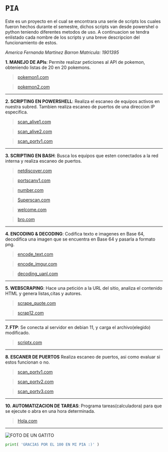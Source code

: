 <!--HEADINGS-->
# **`PIA`**

Este es un proyecto en el cual  se encontrara una serie de scripts los cuales fueron hechos durante el semestre, dichos scripts van desde powershel o python teniendo diferentes metodos de uso. 
A continuacion se tendra enlistado cada nombre de los scripts y una breve descripcion del funcionamiento de estos.

*America Fernanda Martinez Barron*
*Matricula: 1901395*

**1. MANEJO DE APIs**: Permite realizar peticiones al API de pokemon, obteniendo listas de 20 en 20 pokemons. 

> [pokemon1.com](https://github.com/FerMin93/ProyectosPIA/blob/main/pokemon1.py "Manejo de APIs")

> [pokemon2.com](https://github.com/FerMin93/ProyectosPIA/blob/main/pokemon2.py "Manejo de APIs")

---

**2. SCRIPTING EN POWERSHELL**: Realiza el escaneo de equipos activos en nuestra subred. Tambien realiza escaneo de puertos de una direccion IP especifica.

> [scan_alive1.com](https://github.com/FerMin93/ProyectosPIA/blob/main/scan_alivev1.ps1 "Escaneo de equipos activos")

> [scan_alive2.com](https://github.com/FerMin93/ProyectosPIA/blob/main/scan_alivev2.ps1 "Escaneo de puertos")

> [scan_portv1.com](https://github.com/FerMin93/ProyectosPIA/blob/main/scan_portv1.ps1 )

---

**3. SCRIPTING EN BASH**: Busca los equipos que esten conectados a la red interna y realiza escaneo de puertos.

> [netdiscover.com](https://github.com/FerMin93/ProyectosPIA/blob/main/netdiscover.sh "Equipos conectados")

> [portscanv1.com](https://github.com/FerMin93/ProyectosPIA/blob/main/portscanv1.sh "Escaneo de puertos")

> [number.com](https://github.com/FerMin93/ProyectosPIA/blob/main/number.sh )

> [Superscan.com](https://github.com/FerMin93/ProyectosPIA/blob/main/Superscan.sh )

> [welcome.com](https://github.com/FerMin93/ProyectosPIA/blob/main/welcome.sh )

> [bro.com](https://github.com/FerMin93/ProyectosPIA/blob/main/bro.sh )

---

**4. ENCODING & DECODING**: Codifica texto e imagenes en Base 64, decodifica una imagen que se encuentra en Base 64 y pasarla a formato png.

> [encode_text.com](https://github.com/FerMin93/ProyectosPIA/blob/main/encode_text.py "Codificacion de texto")

> [encode_imgur.com](https://github.com/FerMin93/ProyectosPIA/blob/main/encode_imgur.py "Codificacion de imagenes")

> [decoding_uanl.com](https://github.com/FerMin93/ProyectosPIA/blob/main/decoding_uanl.py "Decodificacion de imagenes")

---

**5. WEBSCRAPING**:  Hace una petición a la URL del sitio, analiza el contenido HTML y genera listas,citas y autores.

> [scrape_quote.com](https://github.com/FerMin93/ProyectosPIA/blob/main/scrape_quote.py "Analiza contenido HTML")

> [scrap12.com](https://github.com/FerMin93/ProyectosPIA/blob/main/scrap12.py )

---

**7. FTP**: Se conecta al servidor en debian 11, y carga el archivo(elegido) modificado.

> [scriptx.com](https://github.com/FerMin93/ProyectosPIA/blob/main/scriptx.py "Carga archivo")

---

**8. ESCANER DE PUERTOS** Realiza escaneo de puertos, asi como evaluar si estos funcionan o no. 

> [scan_portv1.com](https://github.com/FerMin93/ProyectosPIA/blob/main/scan_portv1.py "Escaneo de puertos")

> [scan_portv2.com](https://github.com/FerMin93/ProyectosPIA/blob/main/scan_portv2.py "Si o no")

> [scan_portv3.com](https://github.com/FerMin93/ProyectosPIA/blob/main/scan_portv3.py )

---

**10. AUTOMATIZACION DE TAREAS**: Programa tareas(calculadora) para que se ejecute o abra en una hora determinada.

> [Hola.com](https://github.com/FerMin93/ProyectosPIA/blob/main/Hola.ps1 "Ejecucion de tareas")

---

![FOTO DE UN GATITO](IMG_1582.JPEG)
```Python
print( 'GRACIAS POR EL 100 EN MI PIA :)' )
```
